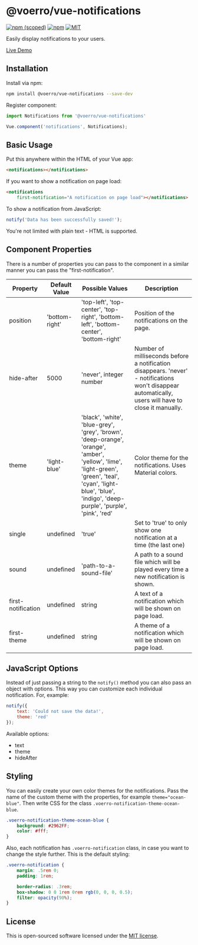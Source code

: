 # @voerro/vue-notifications

[![npm (scoped)](https://img.shields.io/npm/v/@voerro/vue-notifications.svg?style=flat-square)](https://www.npmjs.com/package/@voerro/vue-notifications)
[![npm](https://img.shields.io/npm/dm/@voerro/vue-notifications.svg?style=flat-square)](https://www.npmjs.com/package/@voerro/vue-notifications)
[![MIT](https://img.shields.io/github/license/AlexMordred/vue-notifications.svg?style=flat-square)](https://opensource.org/licenses/MIT)

Easily display notifications to your users.

[Live Demo](https://alexmordred.github.io/vue-notifications/)

## Installation

Install via npm:

```bash
npm install @voerro/vue-notifications --save-dev
```

Register component:

```javascript
import Notifications from '@voerro/vue-notifications'

Vue.component('notifications', Notifications);
```

## Basic Usage

Put this anywhere within the HTML of your Vue app:

```html
<notifications></notifications>
```

If you want to show a notification on page load:

```html
<notifications
    first-notification="A notification on page load"></notifications>
```

To show a notification from JavaScript:

```javascript
notify('Data has been successfully saved!');
```

You're not limited with plain text - HTML is supported.

## Component Properties

There is a number of properties you can pass to the component in a similar manner you can pass the "first-notification".

Property | Default Value | Possible Values | Description
--- | --- | --- | --- |
position | 'bottom-right' | 'top-left', 'top-center', 'top-right', 'bottom-left', 'bottom-center', 'bottom-right' | Position of the notifications on the page.
hide-after | 5000 | 'never', integer number | Number of milliseconds before a notification disappears. 'never' - notifications won't disappear automatically, users will have to close it manually.
theme | 'light-blue' | 'black', 'white', 'blue-grey', 'grey', 'brown', 'deep-orange', 'orange', 'amber', 'yellow', 'lime', 'light-green', 'green', 'teal', 'cyan', 'light-blue', 'blue', 'indigo', 'deep-purple', 'purple', 'pink', 'red' | Color theme for the notifications. Uses Material colors.
single | undefined | 'true' | Set to 'true' to only show one notification at a time (the last one)
sound | undefined | 'path-to-a-sound-file' | A path to a sound file which will be played every time a new notification is shown.
first-notification | undefined | string | A text of a notification which will be shown on page load.
first-theme | undefined | string | A theme of a notification which will be shown on page load.

## JavaScript Options

Instead of just passing a string to the `notify()` method you can also pass an object with options. This way you can customize each individual notification. For, example:

```javascript
notify({
    text: 'Could not save the data!',
    theme: 'red'
});
```

Available options:
- text
- theme
- hideAfter

## Styling

You can easily create your own color themes for the notifications. Pass the name of the custom theme with the properties, for example `theme="ocean-blue"`. Then write CSS for the class `.voerro-notification-theme-ocean-blue`.

```css
.voerro-notification-theme-ocean-blue {
    background: #2962FF;
    color: #fff;
}
```

Also, each notification has `.voerro-notification` class, in case you want to change the style further. This is the default styling:

```css
.voerro-notification {
    margin: .5rem 0;
    padding: 1rem;

    border-radius: .3rem;
    box-shadow: 0 0 1rem 0rem rgb(0, 0, 0, 0.5);
    filter: opacity(90%);
}
```

## License

This is open-sourced software licensed under the [MIT license](http://opensource.org/licenses/MIT).